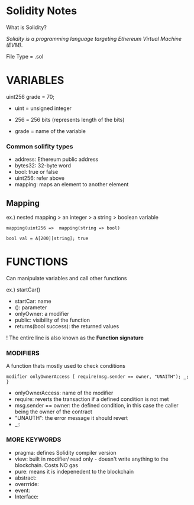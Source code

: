 # Solidity Notes

What is Solidity?

*Solidity is a programming language targeting Ethereum Virtual Machine (EVM).*

File Type = .sol

# VARIABLES

uint256 grade = 70;

* uint = unsigned integer

* 256 = 256 bits (represents length of the bits)

* grade = name of the variable


### Common solifity types
* address: Ethereum public address
* bytes32: 32-byte word
* bool: true or false
* uint256: refer above
* mapping: maps an element to another element


## Mapping

ex.) nested mapping > an integer > a string > boolean variable

`
mapping(uint256 => 
mapping(string => bool)
`

`
bool val = A[200][string]; true
`

# FUNCTIONS
Can manipulate variables and call other functions

ex.) 
startCar()
* startCar: name
* (): parameter
* onlyOwner: a modifier
* public: visibility of the function
* returns(bool success): the returned values

! The entire line is also known as the **Function signature**

### MODIFIERS

A function thats mostly used to check conditions

`
modifier onlyOwnerAccess [ require(msg.sender == owner, "UNAITH"); _; }
`
* onlyOwnerAccess: name of the modifier
* require: reverts the transaction if a defined condition is not met
* msg.sender == owner: the defined condition, in this case the caller being the owner of the contract
* "UNAUTH": the error message it should revert
* _;:

### MORE KEYWORDS
* pragma: defines Solidity compiler version
* view: built in modifier/ read only - doesn't write anything to the blockchain. Costs NO gas
* pure: means it is indepenedent to the blockchain
* abstract:
* overrride:
* event:
* Interface:


